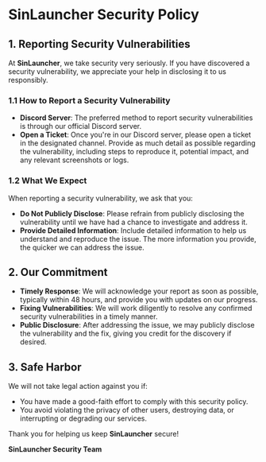 # SinLauncher Security Policy

## 1. Reporting Security Vulnerabilities
At **SinLauncher**, we take security very seriously. If you have discovered a security vulnerability, we appreciate your help in disclosing it to us responsibly.

### 1.1 How to Report a Security Vulnerability
- **Discord Server**: The preferred method to report security vulnerabilities is through our official Discord server.
- **Open a Ticket**: Once you're in our Discord server, please open a ticket in the designated channel. Provide as much detail as possible regarding the vulnerability, including steps to reproduce it, potential impact, and any relevant screenshots or logs.

### 1.2 What We Expect
When reporting a security vulnerability, we ask that you:

- **Do Not Publicly Disclose**: Please refrain from publicly disclosing the vulnerability until we have had a chance to investigate and address it.
- **Provide Detailed Information**: Include detailed information to help us understand and reproduce the issue. The more information you provide, the quicker we can address the issue.

## 2. Our Commitment
- **Timely Response**: We will acknowledge your report as soon as possible, typically within 48 hours, and provide you with updates on our progress.
- **Fixing Vulnerabilities**: We will work diligently to resolve any confirmed security vulnerabilities in a timely manner.
- **Public Disclosure**: After addressing the issue, we may publicly disclose the vulnerability and the fix, giving you credit for the discovery if desired.

## 3. Safe Harbor
We will not take legal action against you if:

- You have made a good-faith effort to comply with this security policy.
- You avoid violating the privacy of other users, destroying data, or interrupting or degrading our services.

Thank you for helping us keep **SinLauncher** secure!

**SinLauncher Security Team**
